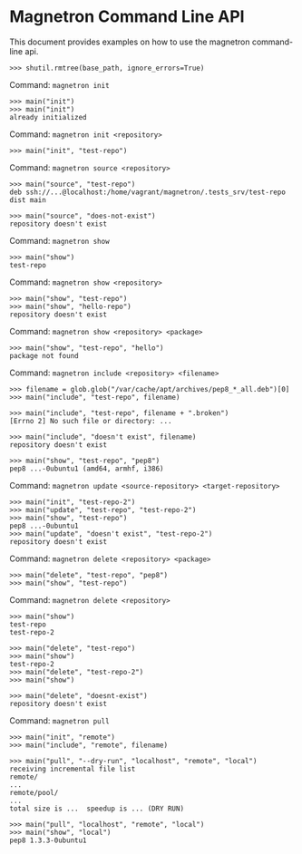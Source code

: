 # Magnetron Command Line API

This document provides examples on how to use the magnetron command-line api.

    >>> shutil.rmtree(base_path, ignore_errors=True)

Command: `magnetron init`

    >>> main("init")
    >>> main("init")
    already initialized

Command: `magnetron init <repository>`

    >>> main("init", "test-repo")

Command: `magnetron source <repository>`

    >>> main("source", "test-repo")
    deb ssh://...@localhost:/home/vagrant/magnetron/.tests_srv/test-repo dist main

    >>> main("source", "does-not-exist")
    repository doesn't exist

Command: `magnetron show`

    >>> main("show")
    test-repo

Command: `magnetron show <repository>`

    >>> main("show", "test-repo")
    >>> main("show", "hello-repo")
    repository doesn't exist

Command: `magnetron show <repository> <package>`

    >>> main("show", "test-repo", "hello")
    package not found

Command: `magnetron include <repository> <filename>`

    >>> filename = glob.glob("/var/cache/apt/archives/pep8_*_all.deb")[0]
    >>> main("include", "test-repo", filename)

    >>> main("include", "test-repo", filename + ".broken")
    [Errno 2] No such file or directory: ...

    >>> main("include", "doesn't exist", filename)
    repository doesn't exist

    >>> main("show", "test-repo", "pep8")
    pep8 ...-0ubuntu1 (amd64, armhf, i386)

Command: `magnetron update <source-repository> <target-repository>`

    >>> main("init", "test-repo-2")
    >>> main("update", "test-repo", "test-repo-2")
    >>> main("show", "test-repo")
    pep8 ...-0ubuntu1
    >>> main("update", "doesn't exist", "test-repo-2")
    repository doesn't exist

Command: `magnetron delete <repository> <package>`

    >>> main("delete", "test-repo", "pep8")
    >>> main("show", "test-repo")

Command: `magnetron delete <repository>`

    >>> main("show")
    test-repo
    test-repo-2

    >>> main("delete", "test-repo")
    >>> main("show")
    test-repo-2
    >>> main("delete", "test-repo-2")
    >>> main("show")

    >>> main("delete", "doesnt-exist")
    repository doesn't exist

Command: `magnetron pull`

    >>> main("init", "remote")
    >>> main("include", "remote", filename)

    >>> main("pull", "--dry-run", "localhost", "remote", "local")
    receiving incremental file list
    remote/
    ...
    remote/pool/
    ...
    total size is ...  speedup is ... (DRY RUN)

    >>> main("pull", "localhost", "remote", "local")
    >>> main("show", "local")
    pep8 1.3.3-0ubuntu1
